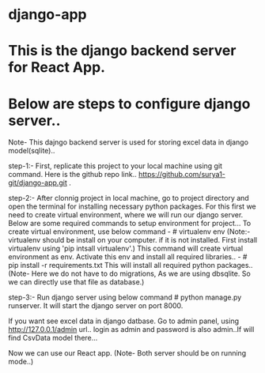 # django-app

# This is the django backend server for React App.

# Below are steps to configure django server..
Note- This dajngo backend server is used for storing excel data in django model(sqlite)..

step-1:- First, replicate this project to your local machine using git command. Here is the github repo link..
        https://github.com/surya1-git/django-app.git .
        
step-2:- After clonnig project in local machine, go to project directory and open the terminal for installing necessary
        python packages. For this first we need to create virtual environment, where we will run our django server.
        Below are some required commands to setup environment for project...
        To create virtual environment, use below command
        - # virtualenv env 
          (Note:- virtualenv should be install on your computer. if it is not installed. First install virtualenv using 'pip intsall virtualenv'.)
          This command will create virtual environment as env.
          Activate this env and install all required libraries..
        - # pip install -r requirements.txt
          This will install all required python packages..
         (Note- Here we do not have to do migrations, As we are using dbsqlite. So we can directly use that file as database.)
         
step-3:- Run django server using below command 
        # python manage.py runserver.
        It will start the django server on port 8000.
        
If you want see excel data in django datbase. Go to admin panel, using http://127.0.0.1/admin url..
login as admin and password is also admin..If will find CsvData model there...
        
Now we can use our React app. (Note- Both server should be on running mode..)
